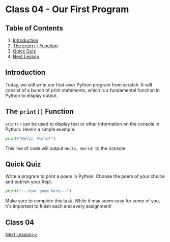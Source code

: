 # Class 04 - Our First Program

## Table of Contents
1. [Introduction](#introduction)
2. [The `print()` Function](#the-print-function)
3. [Quick Quiz](#quick-quiz)
4. [Next Lesson](#next-lesson)

## Introduction
Today, we will write our first-ever Python program from scratch. It will consist of a bunch of print statements, which is a fundamental function in Python to display output.

## The `print()` Function
`print()` can be used to display text or other information on the console in Python. Here's a simple example:

```python
print("Hello, World!")
```

This line of code will output `Hello, World!` to the console.

## Quick Quiz
Write a program to print a poem in Python. Choose the poem of your choice and publish your Repl.

```python
print("---Your poem here---")
```

Make sure to complete this task. While it may seem easy for some of you, it's important to finish each and every assignment!

## Class 04
[Next Lesson>>](https://replit.com/@codewithharry/05-Day5-Comments-and-Print#main.py)